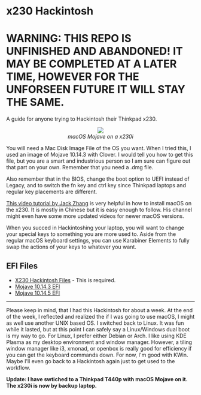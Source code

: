 # x230 Hackintosh
# WARNING: THIS REPO IS UNFINISHED AND ABANDONED! IT MAY BE COMPLETED AT A LATER TIME, HOWEVER FOR THE UNFORSEEN FUTURE IT WILL STAY THE SAME.
A guide for anyone trying to Hackintosh their Thinkpad x230.

<p align="center">
  <img src="https://user-images.githubusercontent.com/11577850/64479428-0c603d00-d185-11e9-8c3e-6c30f41f5ffe.png">
  <br>
  <em> macOS Mojave on a x230i </em>
</p>

You will need a Mac Disk Image File of the OS you want. When I tried this, I used an image of Mojave 10.14.3 with Clover. I would tell you how to get this file, but you are a smart and industrious person so I am sure can figure out that part on your own. Remember that you need a .dmg file.

Also remember that in the BIOS, change the boot option to UEFI instead of Legacy, and to switch the fn key and ctrl key since Thinkpad laptops and regular key placements are different.

[This video tutorial by Jack Zhang](https://www.youtube.com/watch?v=ajdAlnwZhkk) is very helpful in how to install macOS on the x230. It is mostly in Chinese but it is easy enough to follow. His channel might even have some more updated videos for newer macOS versions.

When you succed in Hackintoshing your laptop, you will want to change your special keys to something you are more used to. Aside from the regular macOS keyboard settings, you can use Karabiner Elements to fully swap the actions of your keys to whatever you want.

## EFI Files

- [X230 Hackintosh Files](http://www.mediafire.com/file/59zlwzmy2u1ag8r/X230_Mojave_Hackintosh_Files.7z/file) - This is required.
- [Mojave 10.14.3 EFI](http://www.mediafire.com/file/m6zx6wzjsu62ydj/X230_Mojave_10.14.3_EFI.7z/file)
- [Mojave 10.14.5 EFI](http://www.mediafire.com/file/ycg3f3sit02hrvy/X230_Mojave_10.14.5_EFI.7z/file)

---

Please keep in mind, that I had this Hackintosh for about a week. At the end of the week, I reflected and realized the if I was going to use macOS, I might as well use another UNIX based OS. I switched back to Linux. It was fun while it lasted, but at this point I can safely say a Linux/Windows dual boot is my way to go. For Linux, I prefer either Debian or Arch. I like using KDE Plasma as my desktop environment and window manager. However, a tiling window manager like i3, xmonad, or openbox is really good for efficiency if you can get the keyboard commands down. For now, I'm good with KWin. Maybe I'll even go back to a Hackintosh again just to get used to the workflow.

**Update: I have swtiched to a Thinkpad T440p with macOS Mojave on it. The x230i is now by backup laptop.**

